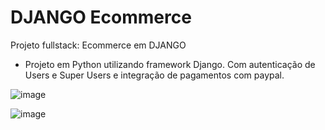 # DJANGO Ecommerce
Projeto fullstack: Ecommerce em DJANGO

- Projeto em Python utilizando framework Django. Com autenticação de Users e Super Users e integração de pagamentos com paypal.

![image](https://user-images.githubusercontent.com/95868897/223185068-486082b1-eabf-4f63-915e-ee2dd29fa60b.png)

![image](https://user-images.githubusercontent.com/95868897/225117431-89580c65-8546-4756-91a4-9c9bc3fb8c77.png)
